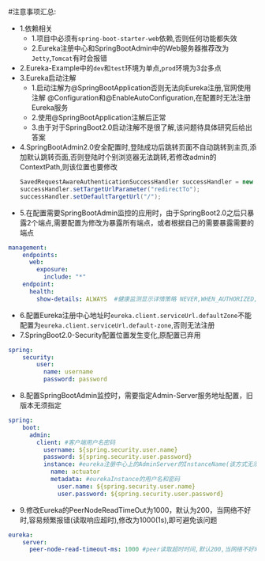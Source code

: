 #注意事项汇总:

* 1.依赖相关
    * 1.项目中必须有`spring-boot-starter-web`依赖,否则任何功能都失效
    * 2.Eureka注册中心和SpringBootAdmin中的Web服务器推荐改为`Jetty`,`Tomcat`有时会报错
* 2.Eureka-Example中的`dev`和`test`环境为单点,`prod`环境为3台多点
* 3.Eureka启动注解
    * 1.启动注解为@SpringBootApplication否则无法向Eureka注册,官网使用注解 @Configuration和@EnableAutoConfiguration,在配置时无法注册Eureka服务
    * 2.使用@SpringBootApplication注解后正常
    * 3.由于对于SpringBoot2.0启动注解不是很了解,该问题待具体研究后给出答案
* 4.SpringBootAdmin2.0安全配置时,登陆成功后跳转页面不自动跳转到主页,添加默认跳转页面,否则登陆时个别浏览器无法跳转,若修改admin的ContextPath,则该位置也要修改
    ```java
    SavedRequestAwareAuthenticationSuccessHandler successHandler = new SavedRequestAwareAuthenticationSuccessHandler();
    successHandler.setTargetUrlParameter("redirectTo");
    successHandler.setDefaultTargetUrl("/");
    ```
* 5.在配置需要SpringBootAdmin监控的应用时，由于SpringBoot2.0之后只暴露2个端点,需要配置为修改为暴露所有端点，或者根据自己的需要暴露需要的端点
```yml
management:
    endpoints:
      web:
        exposure:
          include: "*"
    endpoint:
      health:
        show-details: ALWAYS  #健康监测显示详情策略 NEVER,WHEN_AUTHORIZED,ALWAYS
```
* 6.配置Eureka注册中心地址时`eureka.client.serviceUrl.defaultZone`不能配置为`eureka.client.serviceUrl.default-zone`,否则无法注册
* 7.SpringBoot2.0-Security配置位置发生变化,原配置已弃用
```yml
spring:
    security:
        user:
          name: username
          password: password
```
* 8.配置SpringBootAdmin监控时，需要指定Admin-Server服务地址配置，旧版本无须指定
```yml
spring:
    boot:
      admin:
        client: #客户端用户名密码
          username: ${spring.security.user.name}
          password: ${spring.security.user.password}
          instance: #eureka注册中心上的AdminServer的InstanceName(该方式无须指定ip和端口,根据InstanceName自动寻址),官方手册中为url(url中必须指定ip和端口),
            name: actuator
            metadata: #eurekaInstance的用户名和密码
              user.name: ${spring.security.user.name}
              user.password: ${spring.security.user.password}
```
* 9.修改Eureka的PeerNodeReadTimeOut为1000，默认为200，当网络不好时,容易频繁报错(读取响应超时),修改为1000(1s),即可避免该问题
```yml
eureka:
    server:
      peer-node-read-timeout-ms: 1000 #peer读取超时时间,默认200,当网络不好时,容易频繁报错(读取响应超时),修改为1000(1s),即可避免该问题
```
